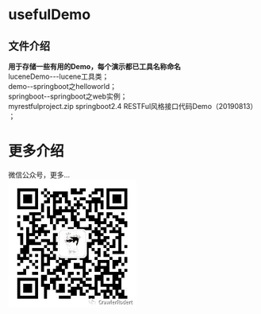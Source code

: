 # usefulDemo<br/>
## 文件介绍
**用于存储一些有用的Demo，每个演示都已工具名称命名<br/>**
luceneDemo---lucene工具类；<br/>
demo--springboot之helloworld；<br/>
springboot--springboot之web实例；<br/>
myrestfulproject.zip springboot2.4 RESTFul风格接口代码Demo（20190813） ；<br/>

# 更多介绍
微信公众号，更多...<br/>
![](https://github.com/wangshiyu777/usefulDemo/blob/master/%E5%85%AC%E4%BC%97%E5%8F%B7er.jpg)
